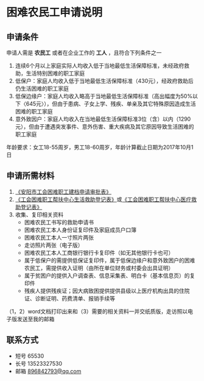 # 困难农民工申请说明

## 申请条件
申请人需是 **农民工** 或者在企业工作的 **工人** ，且符合下列条件之一  
1. 连续6个月以上家庭实际人均收入低于当地最低生活保障标准，未经政府救助，生活特别困难的职工家庭
2. 低保户：家庭人均收入低于当地最低生活保障标准（430元），经政府救助后仍生活困难的职工家庭
3. 低保边缘户：家庭人均收入略高于当地最低生活保障标准（高出幅度为50%以下〈645元〉），但由于患病、子女上学、残疾、单亲及其它特殊原因造成生活困难的职工家庭
4. 意外致因户：家庭人均收入在当地最低生活保障标准3位（含）以内（1290元），但由于遭遇突发事件、意外伤害、重大疾病及其它原因导致生活困难的职工家庭

年龄要求：女工18-55周岁，男工18-60周岁，年龄计算截止日期为2017年10月1日

## 申请所需材料
1. [《安阳市工会困难职工建档申请审批表》](../../../raw/master/困难农民工帮扶/安阳市困难职工（农民工）建档申请审批表.docx)
2. [《工会困难职工帮扶中心生活救助登记表》](../../../raw/master/困难农民工帮扶/生活救助登记表.doc)或[《工会困难职工帮扶中心医疗救助登记表》](../../../raw/master/困难农民工帮扶/医疗救助登记表.doc)
3. 收集、复印相关资料
	* 困难农民工书写的救助申请书
	* 困难农民工本人身份证复印件及家庭成员户口簿
	* 困难农民工本人一寸照片两张
	* 走访照片两张（电子版）
	* 困难农民工本人工商银行银行卡复印件（如无其他银行卡也可）
	* 属于低保户的需提供低保证复印件，属于低保边缘户和意外致困户的困难农民工，需提供收入证明（由所在单位财务或村委会出具证明）
	* 属于贫困户的提供入户调查表、信息采集表、明白卡（基本信息页）的复印件
	* 残疾人提供残疾证；因大病致困提供提供县级以上医疗机构出具的住院证、诊断证明、药费清单、报销手续等
	
	
（1，2）word文档打印出来和（3）需要的相关资料一并交纸质版，走访照以电子版发送至我的邮箱

## 联系方式
* 短号 65530
* 长号 13523327530
* 邮箱 896842793@qq.com
